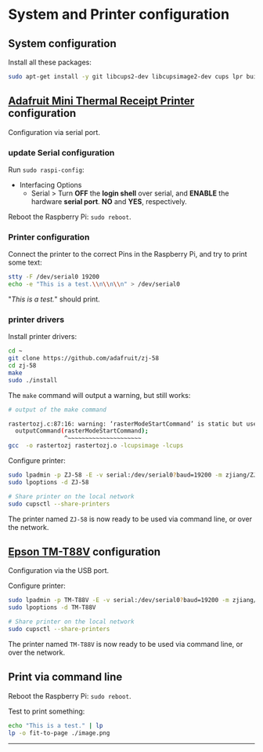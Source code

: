 # System and Printer configuration

## System configuration
Install all these packages:
```bash
sudo apt-get install -y git libcups2-dev libcupsimage2-dev cups lpr build-essential system-config-printer wiringpi python-serial python-pil python-unidecode
```

## [Adafruit Mini Thermal Receipt Printer](https://www.adafruit.com/product/597) configuration

Configuration via serial port.

### update Serial configuration
Run `sudo raspi-config`:
- Interfacing Options
  - Serial > Turn **OFF** the **login shell** over serial, and **ENABLE** the hardware **serial port**. **NO** and **YES**, respectively.

Reboot the Raspberry Pi: `sudo reboot`.

### Printer configuration

Connect the printer to the correct Pins in the Raspberry Pi, and try to print some text:

```bash
stty -F /dev/serial0 19200
echo -e "This is a test.\\n\\n\\n" > /dev/serial0
```

"*This is a test.*" should print.

### printer drivers

Install printer drivers:
```bash
cd ~
git clone https://github.com/adafruit/zj-58
cd zj-58
make
sudo ./install
```

The `make` command will output a warning, but still works:

```bash
# output of the make command

rastertozj.c:87:16: warning: ‘rasterModeStartCommand’ is static but used in inline function ‘rasterheader’ which is not static
  outputCommand(rasterModeStartCommand);
                ^~~~~~~~~~~~~~~~~~~~~~
gcc  -o rastertozj rastertozj.o -lcupsimage -lcups
```

Configure printer:
```bash
sudo lpadmin -p ZJ-58 -E -v serial:/dev/serial0?baud=19200 -m zjiang/ZJ-58.ppd
sudo lpoptions -d ZJ-58

# Share printer on the local network
sudo cupsctl --share-printers
```

The printer named `ZJ-58` is now ready to be used via command line, or over the network.

## [Epson TM-T88V](https://epson.com/For-Work/Point-of-Sale/POS-Printers/TM-T88V-POS-Receipt-Printer/p/C31CA85084) configuration

Configuration via the USB port.

Configure printer:
```bash
sudo lpadmin -p TM-T88V -E -v serial:/dev/serial0?baud=19200 -m zjiang/ZJ-58.ppd
sudo lpoptions -d TM-T88V

# Share printer on the local network
sudo cupsctl --share-printers
```

The printer named `TM-T88V` is now ready to be used via command line, or over the network.

## Print via command line

Reboot the Raspberry Pi: `sudo reboot`.

Test to print something:

```bash
echo "This is a test." | lp
lp -o fit-to-page ./image.png
```

---
